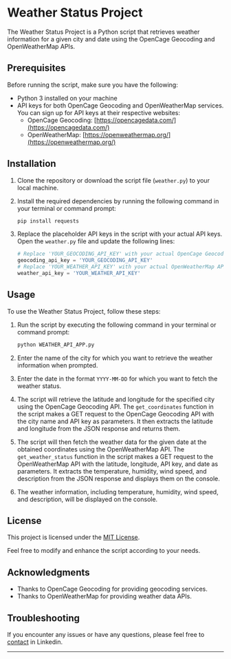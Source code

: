 

# Weather Status Project

The Weather Status Project is a Python script that retrieves weather information for a given city and date using the OpenCage Geocoding and OpenWeatherMap APIs.

## Prerequisites

Before running the script, make sure you have the following:

- Python 3 installed on your machine
- API keys for both OpenCage Geocoding and OpenWeatherMap services. You can sign up for API keys at their respective websites:
  - OpenCage Geocoding: [https://opencagedata.com/](https://opencagedata.com/)
  - OpenWeatherMap: [https://openweathermap.org/](https://openweathermap.org/)

## Installation

1. Clone the repository or download the script file (`weather.py`) to your local machine.

2. Install the required dependencies by running the following command in your terminal or command prompt:

   ```bash
   pip install requests
   ```

3. Replace the placeholder API keys in the script with your actual API keys. Open the `weather.py` file and update the following lines:

   ```python
   # Replace 'YOUR_GEOCODING_API_KEY' with your actual OpenCage Geocoding API key
   geocoding_api_key = 'YOUR_GEOCODING_API_KEY'
   # Replace 'YOUR_WEATHER_API_KEY' with your actual OpenWeatherMap API key
   weather_api_key = 'YOUR_WEATHER_API_KEY'
   ```

## Usage

To use the Weather Status Project, follow these steps:

1. Run the script by executing the following command in your terminal or command prompt:

   ```bash
   python WEATHER_API_APP.py
   ```

2. Enter the name of the city for which you want to retrieve the weather information when prompted.

3. Enter the date in the format `YYYY-MM-DD` for which you want to fetch the weather status.

4. The script will retrieve the latitude and longitude for the specified city using the OpenCage Geocoding API. The `get_coordinates` function in the script makes a GET request to the OpenCage Geocoding API with the city name and API key as parameters. It then extracts the latitude and longitude from the JSON response and returns them.

5. The script will then fetch the weather data for the given date at the obtained coordinates using the OpenWeatherMap API. The `get_weather_status` function in the script makes a GET request to the OpenWeatherMap API with the latitude, longitude, API key, and date as parameters. It extracts the temperature, humidity, wind speed, and description from the JSON response and displays them on the console.

6. The weather information, including temperature, humidity, wind speed, and description, will be displayed on the console.

## License

This project is licensed under the [MIT License](LICENSE).

Feel free to modify and enhance the script according to your needs.

## Acknowledgments

- Thanks to OpenCage Geocoding for providing geocoding services.
- Thanks to OpenWeatherMap for providing weather data APIs.

## Troubleshooting

If you encounter any issues or have any questions, please feel free to [contact](https://www.linkedin.com/in/yugesh-sundararam-r-530046195/) in Linkedin.

---

